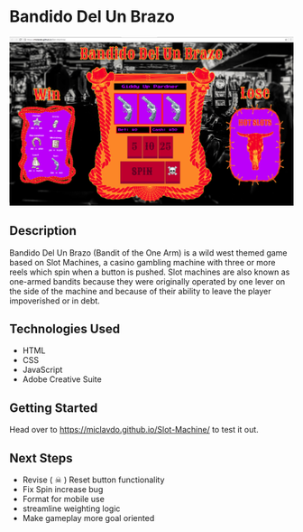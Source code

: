 # Bandido Del Un Brazo

![screen of game](images/screen.png)

## Description  
Bandido Del Un Brazo (Bandit of the One Arm) is a wild west themed game based on Slot Machines, a casino gambling machine with three or more reels which spin when a button is pushed. Slot machines are also known as one-armed bandits because they were originally operated by one lever on the side of the machine and because of their ability to leave the player impoverished or in debt.

 ## Technologies Used  
 * HTML
 * CSS
 * JavaScript  
 * Adobe Creative Suite

## Getting Started 
Head over to https://miclavdo.github.io/Slot-Machine/ to test it out.

## Next Steps  
* Revise ( &#9760; )  Reset button functionality
* Fix Spin increase bug 
* Format for mobile use
* streamline weighting logic
* Make gameplay more goal oriented 
